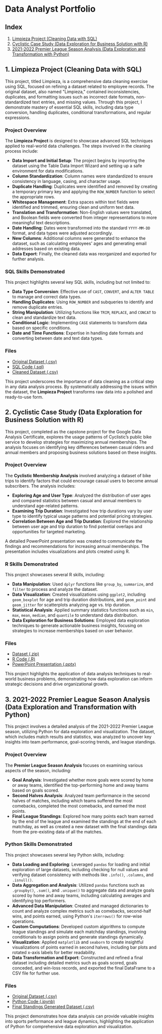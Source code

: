 # Data Analyst Portfolio

## Index

1. [Limpieza Project (Cleaning Data with SQL)](#1-limpieza-project-cleaning-data-with-sql)
2. [Cyclistic Case Study (Data Exploration for Business Solution with R)](#2-cyclistic-case-study-data-exploration-for-business-solution-with-r)
3. [2021-2022 Premier League Season Analysis (Data Exploration and Transformation with Python)](#3-2021-2022-premier-league-season-analysis-data-exploration-and-transformation-with-python)
   
## 1. Limpieza Project (Cleaning Data with SQL)

This project, titled Limpieza, is a comprehensive data cleaning exercise using SQL, focused on refining a dataset related to employee records. The original dataset, also named "Limpieza," contained inconsistencies, duplicates, and formatting issues such as incorrect date formats, non-standardized text entries, and missing values. Through this project, I demonstrate mastery of essential SQL skills, including data type conversion, handling duplicates, conditional transformations, and regular expressions.

### Project Overview

The **Limpieza Project** is designed to showcase advanced SQL techniques applied to real-world data challenges. The steps involved in the cleaning process include:

- **Data Import and Initial Setup**: The project begins by importing the dataset using the Table Data Import Wizard and setting up a safe environment for data modifications.
- **Column Standardization**: Column names were standardized to ensure consistency in language, casing, and character usage.
- **Duplicate Handling**: Duplicates were identified and removed by creating a temporary primary key and applying the `ROW_NUMBER` function to select the appropriate rows.
- **Whitespace Management**: Extra spaces within text fields were identified and trimmed, ensuring clean and uniform text data.
- **Translation and Transformation**: Non-English values were translated, and Boolean fields were converted from integer representations to more meaningful text descriptions.
- **Date Handling**: Dates were transformed into the standard `YYYY-MM-DD` format, and data types were adjusted accordingly.
- **New Columns**: Additional columns were generated to enhance the dataset, such as calculating employees' ages and generating email addresses based on existing data.
- **Data Export**: Finally, the cleaned data was reorganized and exported for further analysis.

### SQL Skills Demonstrated

This project highlights several key SQL skills, including but not limited to:

- **Data Type Conversion**: Effective use of `CAST`, `CONVERT`, and `ALTER TABLE` to manage and correct data types.
- **Handling Duplicates**: Using `ROW_NUMBER` and subqueries to identify and remove duplicate entries.
- **String Manipulation**: Utilizing functions like `TRIM`, `REPLACE`, and `CONCAT` to clean and standardize text data.
- **Conditional Logic**: Implementing `CASE` statements to transform data based on specific conditions.
- **Date and Time Functions**: Expertise in handling date formats and converting between date and text data types.

### Files

- [Original Dataset (.csv)](https://github.com/CarlosdlRosa/PortfolioFiles/blob/main/Limpieza.csv)
- [SQL Code (.sql)](https://github.com/CarlosdlRosa/PortfolioFiles/blob/main/limpieza.sql)
- [Cleaned Dataset (.csv)](https://github.com/CarlosdlRosa/PortfolioFiles/blob/main/new_limpieza.csv)

This project underscores the importance of data cleaning as a critical step in any data analysis process. By systematically addressing the issues within the dataset, the **Limpieza Project** transforms raw data into a polished and ready-to-use form.

## 2. Cyclistic Case Study (Data Exploration for Business Solution with R)

This project, completed as the capstone project for the Google Data Analysis Certificate, explores the usage patterns of Cyclistic’s public bike service to develop strategies for maximizing annual memberships. The analysis focuses on identifying key differences between casual riders and annual members and proposing business solutions based on these insights.

### Project Overview

The **Cyclistic Membership Analysis** involved analyzing a dataset of bike trips to identify factors that could encourage casual users to become annual subscribers. The analysis includes:

- **Exploring Age and User Type**: Analyzed the distribution of user ages and compared statistics between casual and annual members to understand age-related patterns.
- **Examining Trip Duration**: Investigated how trip durations vary by user type to identify typical usage patterns and potential pricing strategies.
- **Correlation Between Age and Trip Duration**: Explored the relationship between user age and trip duration to find potential overlaps and opportunities for targeted marketing.

A detailed PowerPoint presentation was created to communicate the findings and recommendations for increasing annual memberships. The presentation includes visualizations and plots created using R.

### R Skills Demonstrated

This project showcases several R skills, including:

- **Data Manipulation**: Used `dplyr` functions like `group_by`, `summarize`, and `filter` to process and analyze the dataset.
- **Data Visualization**: Created visualizations using `ggplot2`, including `geom_boxplot` for age and trip duration distributions, and `geom_point` and `geom_jitter` for scatterplots analyzing age vs. trip duration.
- **Statistical Analysis**: Applied summary statistics functions such as `min`, `max`, `mean`, `median`, and `quantile` to understand data distribution.
- **Data Exploration for Business Solutions**: Employed data exploration techniques to generate actionable business insights, focusing on strategies to increase memberships based on user behavior.

### Files

- [Dataset (.zip)](https://github.com/CarlosdlRosa/PortfolioFiles/blob/main/Cyclistic_Trips_2019_Q1.zip)
- [R Code (.R)](https://github.com/CarlosdlRosa/PortfolioFiles/blob/main/Cyclistic_Trips_data_exploration.R)
- [PowerPoint Presentation (.pptx)](https://github.com/CarlosdlRosa/PortfolioFiles/blob/main/Cyclistic%20case%20study%20presentation.pptx)

This project highlights the application of data analysis techniques to real-world business problems, demonstrating how data exploration can inform strategic decisions and drive organizational growth.

## 3. 2021-2022 Premier League Season Analysis (Data Exploration and Transformation with Python)

This project involves a detailed analysis of the 2021-2022 Premier League season, utilizing Python for data exploration and visualization. The dataset, which includes match results and statistics, was analyzed to uncover key insights into team performance, goal-scoring trends, and league standings.

### Project Overview

The **Premier League Season Analysis** focuses on examining various aspects of the season, including:

- **Goal Analysis**: Investigated whether more goals were scored by home or away teams, identified the top-performing home and away teams based on goals scored.
- **Second Halves Analysis**: Analyzed team performance in the second halves of matches, including which teams suffered the most comebacks, completed the most comebacks, and earned the most points.
- **Final League Standings**: Explored how many points each team earned by the end of the league and examined the standings at the end of each matchday, as well as created a new dataset with the final standings data from the pre-existing data of all the matches.
  
### Python Skills Demonstrated

This project showcases several key Python skills, including:

- **Data Loading and Exploring**: Leveraged `pandas` for loading and initial exploration of large datasets, including checking for null values and verifying dataset consistency with methods like `.info()`, `.columns`, and `.isnull()`.
- **Data Aggregation and Analysis**: Utilized `pandas` functions such as `.groupby()`, `.sum()`, and `.unique()` to aggregate data and analyze goals scored by home and away teams, including calculating averages and identifying top performers.
- **Advanced Data Manipulation**: Created and managed dictionaries to count and analyze complex metrics such as comebacks, second-half wins, and points earned, using Python's `iterrows()` for row-wise operations.
- **Custom Computations**: Developed custom algorithms to compute league standings and simulate each matchday standings, involving conditionals to assign points and generate standings dynamically.
- **Visualization**: Applied `matplotlib` and `seaborn` to create insightful visualizations of points earned in second halves, including bar plots and rotated x-axis labels for better readability.
- **Data Transformation and Export**: Constructed and refined a final dataset including detailed metrics such as goals scored, goals conceded, and win-loss records, and exported the final DataFrame to a CSV file for further use.

### Files

- [Original Dataset (.csv)](https://github.com/CarlosdlRosa/PortfolioFiles/blob/main/Premier_League_2021-2022_Matches.csv)
- [Python Code (.ipynb)](https://github.com/CarlosdlRosa/PortfolioFiles/blob/main/premier_league%20(english).ipynb)
- [Final Standings Generated Dataset (.csv)](https://github.com/CarlosdlRosa/PortfolioFiles/blob/main/Premier_League_21-22_Final_Standings.csv)

This project demonstrates how data analysis can provide valuable insights into sports performance and league dynamics, highlighting the application of Python for comprehensive data exploration and visualization.
